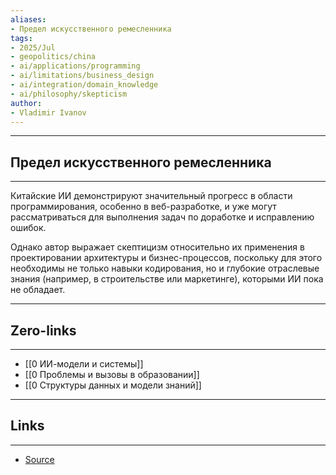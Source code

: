 ```yaml
---
aliases: 
- Предел искусственного ремесленника 
tags:
- 2025/Jul
- geopolitics/china
- ai/applications/programming
- ai/limitations/business_design
- ai/integration/domain_knowledge
- ai/philosophy/skepticism
author:
- Vladimir Ivanov
---
```

-----
##  Предел искусственного ремесленника 
-----
Китайские ИИ демонстрируют значительный прогресс в области программирования, особенно в веб-разработке, и уже могут рассматриваться для выполнения задач по доработке и исправлению ошибок. 

Однако автор выражает скептицизм относительно их применения в проектировании архитектуры и бизнес-процессов, поскольку для этого необходимы не только навыки кодирования, но и глубокие отраслевые знания (например, в строительстве или маркетинге), которыми ИИ пока не обладает.

---
## Zero-links
---
- [[0 ИИ-модели и системы]]
- [[0 Проблемы и вызовы в образовании]]
- [[0 Структуры данных и модели знаний]]

---
## Links
---
- [Source](https://t.me/c/1467914348/72842)